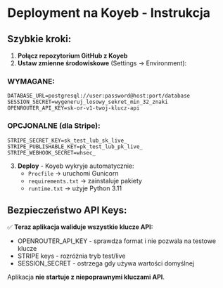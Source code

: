 # Deployment na Koyeb - Instrukcja

## Szybkie kroki:

1. **Połącz repozytorium GitHub z Koyeb**
2. **Ustaw zmienne środowiskowe** (Settings → Environment):

### WYMAGANE:
```
DATABASE_URL=postgresql://user:password@host:port/database
SESSION_SECRET=wygeneruj_losowy_sekret_min_32_znaki
OPENROUTER_API_KEY=sk-or-v1-twoj-klucz-api
```

### OPCJONALNE (dla Stripe):
```
STRIPE_SECRET_KEY=sk_test_lub_sk_live_
STRIPE_PUBLISHABLE_KEY=pk_test_lub_pk_live_
STRIPE_WEBHOOK_SECRET=whsec_
```

3. **Deploy** - Koyeb wykryje automatycznie:
   - `Procfile` → uruchomi Gunicorn
   - `requirements.txt` → zainstaluje pakiety
   - `runtime.txt` → użyje Python 3.11

## Bezpieczeństwo API Keys:

✅ **Teraz aplikacja waliduje wszystkie klucze API:**
- OPENROUTER_API_KEY - sprawdza format i nie pozwala na testowe klucze
- STRIPE keys - rozróżnia tryb test/live
- SESSION_SECRET - ostrzega gdy używa wartości domyślnej

Aplikacja **nie startuje z niepoprawnymi kluczami API**.
